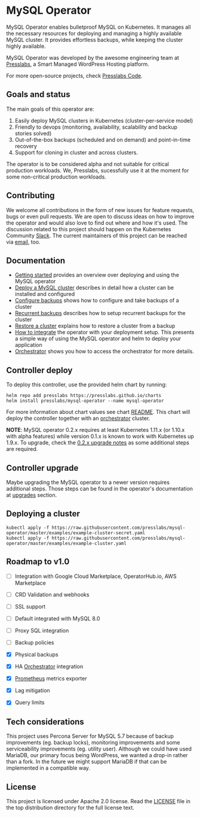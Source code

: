 # MySQL Operator

MySQL Operator enables bulletproof MySQL on Kubernetes. It manages all the necessary resources for deploying and managing a highly available MySQL cluster. It provides effortless backups, while keeping the cluster highly available.

MySQL Operator was developed by the awesome engineering team at [Presslabs](https://www.presslabs.com/), a Smart Managed WordPress Hosting platform.

For more open-source projects, check [Presslabs Code](https://www.presslabs.com/code/).

## Goals and status

The main goals of this operator are:

 1. Easily deploy MySQL clusters in Kubernetes (cluster-per-service model)
 2. Friendly to devops (monitoring, availability, scalability and backup stories solved)
 3. Out-of-the-box backups (scheduled and on demand) and point-in-time recovery
 4. Support for cloning in cluster and across clusters.

The operator is to be considered alpha and not suitable for critical production workloads. We, Presslabs, sucessfully use it at the moment for some non-critical production workloads.

## Contributing

We welcome all contributions in the form of new issues for feature requests, bugs or even pull requests. We are open to discuss ideas on how to improve the operator and would also love to find out where and how it's used. The discussion related to this project should happen on the Kubernetes Community [Slack](https://kubernetes.slack.com/messages/CEKQXFR0E/). The current maintainers of this project can be reached via [email](mailto:ping@presslabs.com), too.

## Documentation

* [Getting started](docs/getting-started.md) provides an overview over deploying and using the MySQL operator
* [Deploy a MySQL cluster](docs/deploy-mysql-cluster.md) describes in detail how a cluster can be installed and configured
* [Configure backups](docs/backups.md) shows how to configure and take backups of a cluster
* [Recurrent backups](docs/cluster-recurrent-backups.md) describes how to setup recurrent backups for the cluster
* [Restore a cluster](docs/cluster-recover.md) explains how to restore a cluster from a backup
* [How to integrate](docs/integrate-operator.md) the operator with your deployment setup. This presents a simple way of using the MySQL operator and helm to deploy your application
* [Orchestrator](docs/orchestrator.md) shows you how to access the orchestrator for more details.

## Controller deploy

To deploy this controller, use the provided helm chart by running:

```shell
helm repo add presslabs https://presslabs.github.io/charts
helm install presslabs/mysql-operator --name mysql-operator
```

For more information about chart values see chart [README](charts/mysql-operator/README.md). This chart will deploy the controller together with an [orchestrator](https://github.com/github/orchestrator) cluster.

__NOTE__: MySQL operator 0.2.x requires at least Kubernetes 1.11.x (or 1.10.x with alpha features) while version 0.1.x is known to work with Kubernetes up 1.9.x. To upgrade, check the [0.2.x upgrade notes](#v02x-upgrade) as some additional steps are required.

## Controller upgrade

Maybe upgrading the MySQL operator to a newer version requires additional steps. Those steps can be found in the operator's documentation at [upgrades](docs/operator-upgrades.md) section.

## Deploying a cluster


```shell
kubectl apply -f https://raw.githubusercontent.com/presslabs/mysql-operator/master/examples/example-cluster-secret.yaml
kubectl apply -f https://raw.githubusercontent.com/presslabs/mysql-operator/master/examples/example-cluster.yaml
```

## Roadmap to v1.0
 - [ ] Integration with Google Cloud Marketplace, OperatorHub.io, AWS Marketplace
 - [ ] CRD Validation and webhooks
 - [ ] SSL support
 - [ ] Default integrated with MySQL 8.0
 - [ ] Proxy SQL integration
 - [ ] Backup policies
 - [x] Physical backups
 - [x] HA [Orchestrator](https://github.com/github/orchestrator) integration
 - [x] [Prometheus](https://github.com/prometheus/prometheus) metrics exporter
 - [x] Lag mitigation
 - [x] Query limits


## Tech considerations

This project uses Percona Server for MySQL 5.7 because of backup improvements (eg. backup locks), monitoring improvements and some serviceability improvements (eg. utility user). Although we could have used MariaDB, our primary focus being WordPress, we wanted a drop-in rather than a fork. In the future we might support MariaDB if that can be implemented in a compatible way.

## License

This project is licensed under Apache 2.0 license. Read the [LICENSE](LICENSE) file in the top distribution directory for the full license text.
